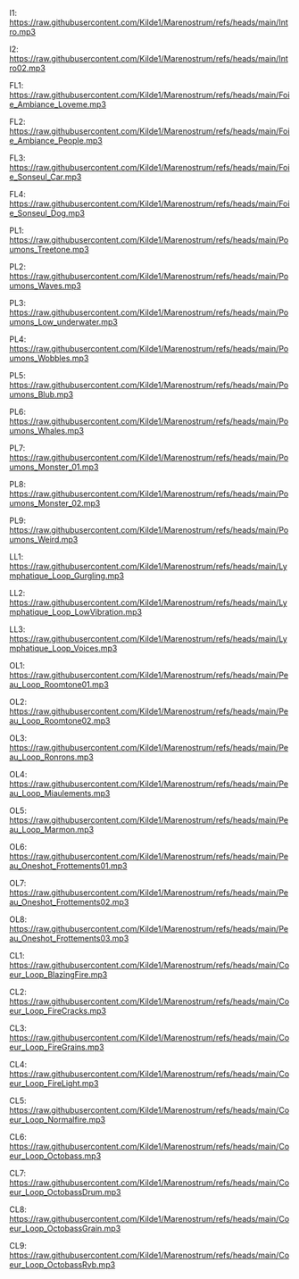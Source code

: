 I1: https://raw.githubusercontent.com/Kilde1/Marenostrum/refs/heads/main/Intro.mp3

I2: https://raw.githubusercontent.com/Kilde1/Marenostrum/refs/heads/main/Intro02.mp3

FL1: https://raw.githubusercontent.com/Kilde1/Marenostrum/refs/heads/main/Foie_Ambiance_Loveme.mp3

FL2: https://raw.githubusercontent.com/Kilde1/Marenostrum/refs/heads/main/Foie_Ambiance_People.mp3

FL3: https://raw.githubusercontent.com/Kilde1/Marenostrum/refs/heads/main/Foie_Sonseul_Car.mp3

FL4: https://raw.githubusercontent.com/Kilde1/Marenostrum/refs/heads/main/Foie_Sonseul_Dog.mp3

PL1: https://raw.githubusercontent.com/Kilde1/Marenostrum/refs/heads/main/Poumons_Treetone.mp3

PL2: https://raw.githubusercontent.com/Kilde1/Marenostrum/refs/heads/main/Poumons_Waves.mp3

PL3: https://raw.githubusercontent.com/Kilde1/Marenostrum/refs/heads/main/Poumons_Low_underwater.mp3

PL4: https://raw.githubusercontent.com/Kilde1/Marenostrum/refs/heads/main/Poumons_Wobbles.mp3

PL5: https://raw.githubusercontent.com/Kilde1/Marenostrum/refs/heads/main/Poumons_Blub.mp3

PL6: https://raw.githubusercontent.com/Kilde1/Marenostrum/refs/heads/main/Poumons_Whales.mp3

PL7: https://raw.githubusercontent.com/Kilde1/Marenostrum/refs/heads/main/Poumons_Monster_01.mp3

PL8: https://raw.githubusercontent.com/Kilde1/Marenostrum/refs/heads/main/Poumons_Monster_02.mp3

PL9: https://raw.githubusercontent.com/Kilde1/Marenostrum/refs/heads/main/Poumons_Weird.mp3

LL1: https://raw.githubusercontent.com/Kilde1/Marenostrum/refs/heads/main/Lymphatique_Loop_Gurgling.mp3

LL2: https://raw.githubusercontent.com/Kilde1/Marenostrum/refs/heads/main/Lymphatique_Loop_LowVibration.mp3

LL3: https://raw.githubusercontent.com/Kilde1/Marenostrum/refs/heads/main/Lymphatique_Loop_Voices.mp3

OL1: https://raw.githubusercontent.com/Kilde1/Marenostrum/refs/heads/main/Peau_Loop_Roomtone01.mp3

OL2: https://raw.githubusercontent.com/Kilde1/Marenostrum/refs/heads/main/Peau_Loop_Roomtone02.mp3

OL3: https://raw.githubusercontent.com/Kilde1/Marenostrum/refs/heads/main/Peau_Loop_Ronrons.mp3

OL4: https://raw.githubusercontent.com/Kilde1/Marenostrum/refs/heads/main/Peau_Loop_Miaulements.mp3

OL5: https://raw.githubusercontent.com/Kilde1/Marenostrum/refs/heads/main/Peau_Loop_Marmon.mp3

OL6: https://raw.githubusercontent.com/Kilde1/Marenostrum/refs/heads/main/Peau_Oneshot_Frottements01.mp3

OL7: https://raw.githubusercontent.com/Kilde1/Marenostrum/refs/heads/main/Peau_Oneshot_Frottements02.mp3

OL8: https://raw.githubusercontent.com/Kilde1/Marenostrum/refs/heads/main/Peau_Oneshot_Frottements03.mp3

CL1: https://raw.githubusercontent.com/Kilde1/Marenostrum/refs/heads/main/Coeur_Loop_BlazingFire.mp3

CL2: https://raw.githubusercontent.com/Kilde1/Marenostrum/refs/heads/main/Coeur_Loop_FireCracks.mp3

CL3: https://raw.githubusercontent.com/Kilde1/Marenostrum/refs/heads/main/Coeur_Loop_FireGrains.mp3

CL4: https://raw.githubusercontent.com/Kilde1/Marenostrum/refs/heads/main/Coeur_Loop_FireLight.mp3

CL5: https://raw.githubusercontent.com/Kilde1/Marenostrum/refs/heads/main/Coeur_Loop_Normalfire.mp3

CL6: https://raw.githubusercontent.com/Kilde1/Marenostrum/refs/heads/main/Coeur_Loop_Octobass.mp3

CL7: https://raw.githubusercontent.com/Kilde1/Marenostrum/refs/heads/main/Coeur_Loop_OctobassDrum.mp3

CL8: https://raw.githubusercontent.com/Kilde1/Marenostrum/refs/heads/main/Coeur_Loop_OctobassGrain.mp3

CL9: https://raw.githubusercontent.com/Kilde1/Marenostrum/refs/heads/main/Coeur_Loop_OctobassRvb.mp3




